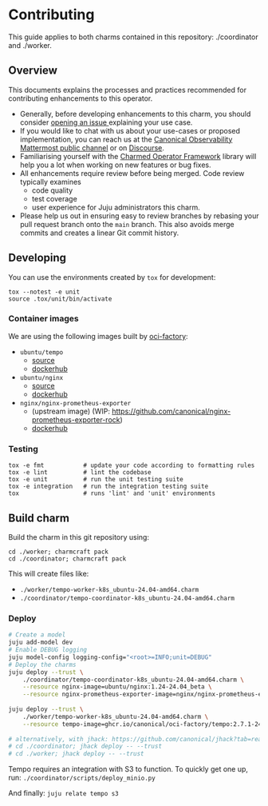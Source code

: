 # Contributing

This guide applies to both charms contained in this repository: ./coordinator and ./worker.

## Overview

This documents explains the processes and practices recommended for contributing enhancements to
this operator.

- Generally, before developing enhancements to this charm, you should consider [opening an issue
  ](https://github.com/canonical/tempo-operators/issues) explaining your use case.
- If you would like to chat with us about your use-cases or proposed implementation, you can reach
  us at the [Canonical Observability Mattermost public channel](https://matrix.to/#/#cos:ubuntu.com)
  or on [Discourse](https://discourse.charmhub.io/).
- Familiarising yourself with the [Charmed Operator Framework](https://juju.is/docs/sdk) library
  will help you a lot when working on new features or bug fixes.
- All enhancements require review before being merged. Code review typically examines
  - code quality
  - test coverage
  - user experience for Juju administrators this charm.
- Please help us out in ensuring easy to review branches by rebasing your pull request branch onto
  the `main` branch. This also avoids merge commits and creates a linear Git commit history.

## Developing

You can use the environments created by `tox` for development:

```shell
tox --notest -e unit
source .tox/unit/bin/activate
```

### Container images

We are using the following images built by [oci-factory](https://github.com/canonical/oci-factory):
- `ubuntu/tempo`
  - [source](https://github.com/canonical/tempo-rock)
  - [dockerhub](https://hub.docker.com/r/ubuntu/tempo)
- `ubuntu/nginx`
  - [source](https://github.com/canonical/nginx-rock)
  - [dockerhub](https://hub.docker.com/r/ubuntu/nginx)
- `nginx/nginx-prometheus-exporter`
  - (upstream image) (WIP: https://github.com/canonical/nginx-prometheus-exporter-rock)
  - [dockerhub](https://hub.docker.com/r/nginx/nginx-prometheus-exporter)


### Testing

```shell
tox -e fmt           # update your code according to formatting rules
tox -e lint          # lint the codebase
tox -e unit          # run the unit testing suite
tox -e integration   # run the integration testing suite
tox                  # runs 'lint' and 'unit' environments
```

## Build charm

Build the charm in this git repository using:

```shell
cd ./worker; charmcraft pack
cd ./coordinator; charmcraft pack
```

This will create files like:
- `./worker/tempo-worker-k8s_ubuntu-24.04-amd64.charm`
- `./coordinator/tempo-coordinator-k8s_ubuntu-24.04-amd64.charm`


### Deploy

```bash
# Create a model
juju add-model dev
# Enable DEBUG logging
juju model-config logging-config="<root>=INFO;unit=DEBUG"
# Deploy the charms
juju deploy --trust \ 
    ./coordinator/tempo-coordinator-k8s_ubuntu-24.04-amd64.charm \
    --resource nginx-image=ubuntu/nginx:1.24-24.04_beta \
    --resource nginx-prometheus-exporter-image=nginx/nginx-prometheus-exporter:1.1.0 tempo
    
juju deploy --trust \
    ./worker/tempo-worker-k8s_ubuntu-24.04-amd64.charm \
    --resource tempo-image=ghcr.io/canonical/oci-factory/tempo:2.7.1-24.04_5 tempo-worker
    
# alternatively, with jhack: https://github.com/canonical/jhack?tab=readme-ov-file#deploy
# cd ./coordinator; jhack deploy -- --trust 
# cd ./worker; jhack deploy -- --trust    
```

Tempo requires an integration with S3 to function.
To quickly get one up, run:
`./coordinator/scripts/deploy_minio.py`

And finally:
`juju relate tempo s3`